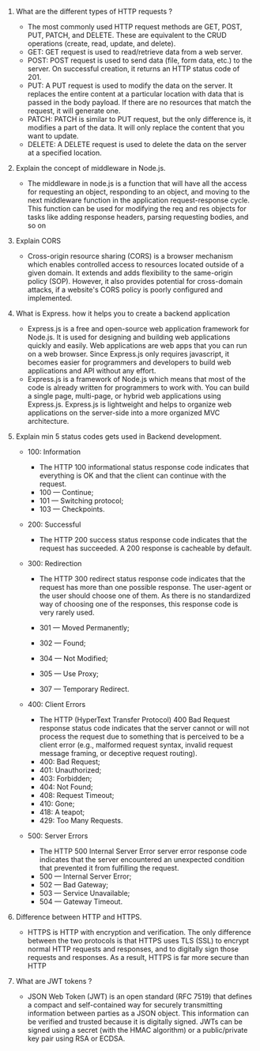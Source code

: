 1.  What are the different types of HTTP requests ?

    - The most commonly used HTTP request methods are GET, POST, PUT, PATCH, and DELETE. These are equivalent to the CRUD operations (create, read, update, and delete).
    - GET: GET request is used to read/retrieve data from a web server.
    - POST: POST request is used to send data (file, form data, etc.) to the server. On successful creation, it returns an HTTP status code of 201.
    - PUT: A PUT request is used to modify the data on the server. It replaces the entire content at a particular location with data that is passed in the body payload. If there are no resources that match the request, it will generate one.
    - PATCH: PATCH is similar to PUT request, but the only difference is, it modifies a part of the data. It will only replace the content that you want to update.
    - DELETE: A DELETE request is used to delete the data on the server at a specified location.

2.  Explain the concept of middleware in Node.js.

    - The middleware in node.js is a function that will have all the access for requesting an object, responding to an object, and moving to the next middleware function in the application request-response cycle. This function can be used for modifying the req and res objects for tasks like adding response headers, parsing requesting bodies, and so on

3.  Explain CORS

    - Cross-origin resource sharing (CORS) is a browser mechanism which enables controlled access to resources located outside of a given domain. It extends and adds flexibility to the same-origin policy (SOP). However, it also provides potential for cross-domain attacks, if a website's CORS policy is poorly configured and implemented.

4.  What is Express. how it helps you to create a backend application

    - Express.js is a free and open-source web application framework for Node.js. It is used for designing and building web applications quickly and easily. Web applications are web apps that you can run on a web browser. Since Express.js only requires javascript, it becomes easier for programmers and developers to build web applications and API without any effort.
    - Express.js is a framework of Node.js which means that most of the code is already written for programmers to work with. You can build a single page, multi-page, or hybrid web applications using Express.js. Express.js is lightweight and helps to organize web applications on the server-side into a more organized MVC architecture.

5.  Explain min 5 status codes gets used in Backend development.

    - 100: Information

      - The HTTP 100 informational status response code indicates that everything is OK and that the client can continue with the request.
      - 100 — Continue;
      - 101 — Switching protocol;
      - 103 — Checkpoints.

    - 200: Successful

      - The HTTP 200 success status response code indicates that the request has succeeded. A 200 response is cacheable by default.

    - 300: Redirection

      - The HTTP 300 redirect status response code indicates that the request has more than one possible response. The user-agent or the user should choose one of them. As there is no standardized way of choosing one of the responses, this response code is very rarely used.

      - 301 — Moved Permanently;
      - 302 — Found;
      - 304 — Not Modified;
      - 305 — Use Proxy;
      - 307 — Temporary Redirect.

    - 400: Client Errors

      - The HTTP (HyperText Transfer Protocol) 400 Bad Request response status code indicates that the server cannot or will not process the request due to something that is perceived to be a client error (e.g., malformed request syntax, invalid request message framing, or deceptive request routing).
      - 400: Bad Request;
      - 401: Unauthorized;
      - 403: Forbidden;
      - 404: Not Found;
      - 408: Request Timeout;
      - 410: Gone;
      - 418: A teapot;
      - 429: Too Many Requests.

    - 500: Server Errors

      - The HTTP 500 Internal Server Error server error response code indicates that the server encountered an unexpected condition that prevented it from fulfilling the request.
      - 500 — Internal Server Error;
      - 502 — Bad Gateway;
      - 503 — Service Unavailable;
      - 504 — Gateway Timeout.

6.  Difference between HTTP and HTTPS.

    - HTTPS is HTTP with encryption and verification. The only difference between the two protocols is that HTTPS uses TLS (SSL) to encrypt normal HTTP requests and responses, and to digitally sign those requests and responses. As a result, HTTPS is far more secure than HTTP

7.  What are JWT tokens ?
    - JSON Web Token (JWT) is an open standard (RFC 7519) that defines a compact and self-contained way for securely transmitting information between parties as a JSON object. This information can be verified and trusted because it is digitally signed. JWTs can be signed using a secret (with the HMAC algorithm) or a public/private key pair using RSA or ECDSA.
